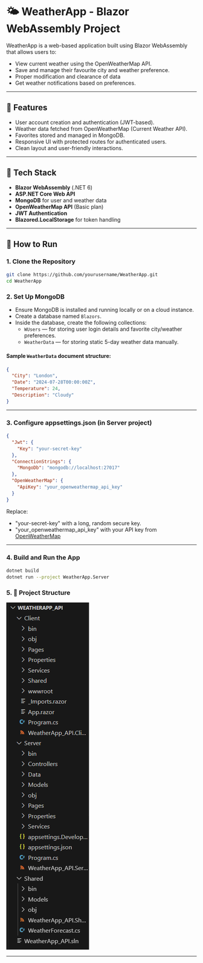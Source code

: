 # 🌤️ WeatherApp - Blazor WebAssembly Project

WeatherApp is a web-based application built using Blazor WebAssembly that allows users to:

- View current weather using the OpenWeatherMap API.
- Save and manage their favourite city and weather preference.
- Proper modification and clearance of data
- Get weather notifications based on preferences.

---

## 🔧 Features

- User account creation and authentication (JWT-based).
- Weather data fetched from OpenWeatherMap (Current Weather API).
- Favorites stored and managed in MongoDB.
- Responsive UI with protected routes for authenticated users.
- Clean layout and user-friendly interactions.

---

## 🧩 Tech Stack

- **Blazor WebAssembly** (.NET 6)
- **ASP.NET Core Web API**
- **MongoDB** for user and weather data
- **OpenWeatherMap API** (Basic plan)
- **JWT Authentication**
- **Blazored.LocalStorage** for token handling

---

## 🚀 How to Run

### 1. Clone the Repository

```bash
git clone https://github.com/yourusername/WeatherApp.git
cd WeatherApp
```
### 2. Set Up MongoDB

- Ensure MongoDB is installed and running locally or on a cloud instance.
- Create a database named `Blazors`.
- Inside the database, create the following collections:
  - `WUsers` — for storing user login details and favorite city/weather preferences.
  - `WeatherData` — for storing static 5-day weather data manually.

#### Sample `WeatherData` document structure:

```json
{
  "City": "London",
  "Date": "2024-07-28T00:00:00Z",
  "Temperature": 24,
  "Description": "Cloudy"
}
```

---

### 3. Configure appsettings.json (in Server project)

```json
{
  "Jwt": {
    "Key": "your-secret-key"
  },
  "ConnectionStrings": {
    "MongoDb": "mongodb://localhost:27017"
  },
  "OpenWeatherMap": {
    "ApiKey": "your_openweathermap_api_key"
  }
}
```

Replace:

- "your-secret-key" with a long, random secure key.
- "your_openweathermap_api_key" with your API key from [OpenWeatherMap](https://openweathermap.org/)

---

### 4. Build and Run the App

```bash
dotnet build
dotnet run --project WeatherApp.Server
```

### 5. 📁 Project Structure
![alt text](image.png)

---
